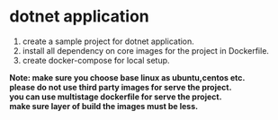 
# dotnet application

1) create a sample project for dotnet application.
2) install all dependency on core images for the project in Dockerfile.
3) create docker-compose for local setup.

**Note: make sure you choose base linux as ubuntu,centos etc.**<br />
**please do not use third party images for serve the project.**<br />
**you can use multistage dockerfile for serve the project.**<br />
**make sure layer of build the images must be less.**<br />